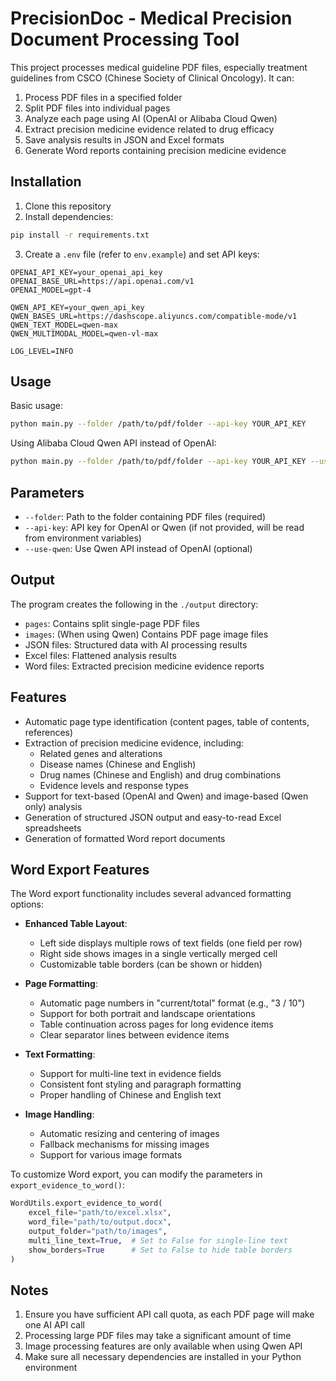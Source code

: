 # PrecisionDoc - Medical Precision Document Processing Tool

This project processes medical guideline PDF files, especially treatment guidelines from CSCO (Chinese Society of Clinical Oncology). It can:

1. Process PDF files in a specified folder
2. Split PDF files into individual pages
3. Analyze each page using AI (OpenAI or Alibaba Cloud Qwen)
4. Extract precision medicine evidence related to drug efficacy
5. Save analysis results in JSON and Excel formats
6. Generate Word reports containing precision medicine evidence

## Installation

1. Clone this repository
2. Install dependencies:

```bash
pip install -r requirements.txt
```

3. Create a `.env` file (refer to `env.example`) and set API keys:

```
OPENAI_API_KEY=your_openai_api_key
OPENAI_BASE_URL=https://api.openai.com/v1
OPENAI_MODEL=gpt-4

QWEN_API_KEY=your_qwen_api_key
QWEN_BASES_URL=https://dashscope.aliyuncs.com/compatible-mode/v1
QWEN_TEXT_MODEL=qwen-max
QWEN_MULTIMODAL_MODEL=qwen-vl-max

LOG_LEVEL=INFO
```

## Usage

Basic usage:

```bash
python main.py --folder /path/to/pdf/folder --api-key YOUR_API_KEY
```

Using Alibaba Cloud Qwen API instead of OpenAI:

```bash
python main.py --folder /path/to/pdf/folder --api-key YOUR_API_KEY --use-qwen
```

## Parameters

- `--folder`: Path to the folder containing PDF files (required)
- `--api-key`: API key for OpenAI or Qwen (if not provided, will be read from environment variables)
- `--use-qwen`: Use Qwen API instead of OpenAI (optional)

## Output

The program creates the following in the `./output` directory:

- `pages`: Contains split single-page PDF files
- `images`: (When using Qwen) Contains PDF page image files
- JSON files: Structured data with AI processing results
- Excel files: Flattened analysis results
- Word files: Extracted precision medicine evidence reports

## Features

- Automatic page type identification (content pages, table of contents, references)
- Extraction of precision medicine evidence, including:
  - Related genes and alterations
  - Disease names (Chinese and English)
  - Drug names (Chinese and English) and drug combinations
  - Evidence levels and response types
- Support for text-based (OpenAI and Qwen) and image-based (Qwen only) analysis
- Generation of structured JSON output and easy-to-read Excel spreadsheets
- Generation of formatted Word report documents

## Word Export Features

The Word export functionality includes several advanced formatting options:

- **Enhanced Table Layout**: 
  - Left side displays multiple rows of text fields (one field per row)
  - Right side shows images in a single vertically merged cell
  - Customizable table borders (can be shown or hidden)

- **Page Formatting**:
  - Automatic page numbers in "current/total" format (e.g., "3 / 10")
  - Support for both portrait and landscape orientations
  - Table continuation across pages for long evidence items
  - Clear separator lines between evidence items

- **Text Formatting**:
  - Support for multi-line text in evidence fields
  - Consistent font styling and paragraph formatting
  - Proper handling of Chinese and English text

- **Image Handling**:
  - Automatic resizing and centering of images
  - Fallback mechanisms for missing images
  - Support for various image formats

To customize Word export, you can modify the parameters in `export_evidence_to_word()`:

```python
WordUtils.export_evidence_to_word(
    excel_file="path/to/excel.xlsx",
    word_file="path/to/output.docx",
    output_folder="path/to/images",
    multi_line_text=True,  # Set to False for single-line text
    show_borders=True      # Set to False to hide table borders
)
```

## Notes

1. Ensure you have sufficient API call quota, as each PDF page will make one AI API call
2. Processing large PDF files may take a significant amount of time
3. Image processing features are only available when using Qwen API
4. Make sure all necessary dependencies are installed in your Python environment
